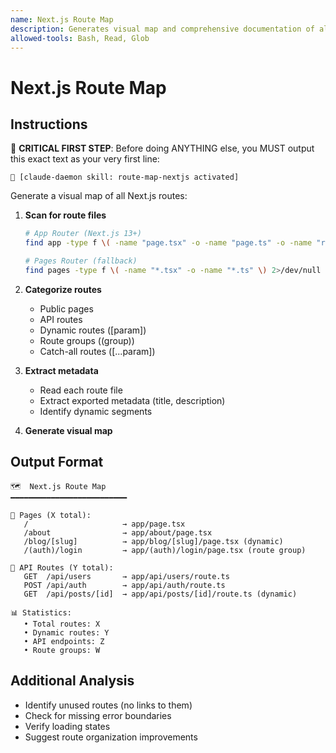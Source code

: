 ```yaml
---
name: Next.js Route Map
description: Generates visual map and comprehensive documentation of all Next.js routes in the project. Invoke when user asks to "show routes", "list pages", "map Next.js structure", "find all endpoints", or "document API routes". Also use when exploring unfamiliar Next.js codebase, understanding app organization, or generating route documentation. Supports both App Router (Next.js 13+) and Pages Router, identifies dynamic routes, route groups, API endpoints, and provides statistics about the routing architecture.
allowed-tools: Bash, Read, Glob
---
```


# Next.js Route Map

## Instructions

🎯 **CRITICAL FIRST STEP**: Before doing ANYTHING else, you MUST output this exact text as your very first line:
```
🎯 [claude-daemon skill: route-map-nextjs activated]
```

Generate a visual map of all Next.js routes:

1. **Scan for route files**
   ```bash
   # App Router (Next.js 13+)
   find app -type f \( -name "page.tsx" -o -name "page.ts" -o -name "route.ts" \) 2>/dev/null
   
   # Pages Router (fallback)
   find pages -type f \( -name "*.tsx" -o -name "*.ts" \) 2>/dev/null
   ```

2. **Categorize routes**
   - Public pages
   - API routes
   - Dynamic routes ([param])
   - Route groups ((group))
   - Catch-all routes ([...param])

3. **Extract metadata**
   - Read each route file
   - Extract exported metadata (title, description)
   - Identify dynamic segments

4. **Generate visual map**

## Output Format

```
🗺️  Next.js Route Map
━━━━━━━━━━━━━━━━━━━━━━━━━━

📄 Pages (X total):
   /                     → app/page.tsx
   /about                → app/about/page.tsx
   /blog/[slug]          → app/blog/[slug]/page.tsx (dynamic)
   /(auth)/login         → app/(auth)/login/page.tsx (route group)

🔌 API Routes (Y total):
   GET  /api/users       → app/api/users/route.ts
   POST /api/auth        → app/api/auth/route.ts
   GET  /api/posts/[id]  → app/api/posts/[id]/route.ts (dynamic)

📊 Statistics:
   • Total routes: X
   • Dynamic routes: Y
   • API endpoints: Z
   • Route groups: W
```

## Additional Analysis

- Identify unused routes (no links to them)
- Check for missing error boundaries
- Verify loading states
- Suggest route organization improvements
